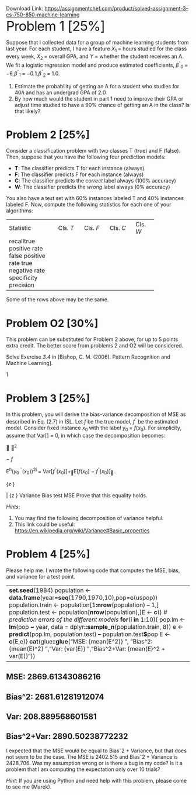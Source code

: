 Download Link: https://assignmentchef.com/product/solved-assignment-3-cs-750-850-machine-learning
<br>
<span style="font-size: 2.61792em; letter-spacing: -1px; font-family: -apple-system, BlinkMacSystemFont, 'Segoe UI', Roboto, Oxygen-Sans, Ubuntu, Cantarell, 'Helvetica Neue', sans-serif;">Problem 1 [25%]</span>

Suppose that I collected data for a group of machine learning students from last year. For each student, I have a feature <em>X</em><sub>1 </sub>= hours studied for the class every week, <em>X</em><sub>2 </sub>= overall GPA, and <em>Y </em>= whether the student receives an A. We fit a logistic regression model and produce estimated coefficients, <em>β</em><sup>ˆ</sup><sub>0 </sub>= <em>−</em>6<em>,β</em><sup>ˆ</sup><sub>1 </sub>= <em>−</em>0<em>.</em>1<em>,β</em><sup>ˆ</sup><sub>2 </sub>= 1<em>.</em>0.

<ol>

 <li>Estimate the probability of getting an A for a student who studies for 40<em>h </em>and has an undergrad GPA of 2<em>.</em>0</li>

 <li>By how much would the student in part 1 need to improve their GPA or adjust time studied to have a 90% chance of getting an A in the class? Is that likely?</li>

</ol>

<h1>Problem 2 [25%]</h1>

Consider a classification problem with two classes T (true) and F (false). Then, suppose that you have the following four prediction models:

<ul>

 <li><strong>T</strong>: The classifier predicts T for each instance (always)</li>

 <li><strong>F</strong>: The classifier predicts F for each instance (always)</li>

 <li><strong>C</strong>: The classifier predicts the <em>correct </em>label always (100% accuracy)</li>

 <li><strong>W</strong>: The classifier predicts the <em>wrong </em>label always (0% accuracy)</li>

</ul>

You also have a test set with 60% instances labeled T and 40% instances labeled F. Now, compute the following statistics for each one of your algorithms:

<table width="327">

 <tbody>

  <tr>

   <td width="119">Statistic</td>

   <td width="55">Cls. <em>T</em></td>

   <td width="54">Cls. <em>F</em></td>

   <td width="55">Cls. <em>C</em></td>

   <td width="43">Cls. <em>W</em></td>

  </tr>

  <tr>

   <td width="119">recalltrue positive rate false positive rate true negative rate specificity precision</td>

   <td width="55"> </td>

   <td width="54"> </td>

   <td width="55"> </td>

   <td width="43"> </td>

  </tr>

 </tbody>

</table>

Some of the rows above may be the same.

<h1>Problem O2 [30%]</h1>

This problem can be substituted for Problem 2 above, for up to 5 points extra credit. The better score from problems 2 and O2 will be considered.

Solve Exercise <em>3.4 </em>in [Bishop, C. M. (2006). Pattern Recognition and Machine Learning].

1

<h1>Problem 3 [25%]</h1>

In this problem, you will derive the bias-variance decomposition of MSE as described in Eq. (2.7) in ISL. Let <em>f </em>be the true model, <em>f</em><sup>ˆ </sup>be the estimated model. Consider fixed instance <em>x</em><sub>0 </sub>with the label <em>y</em><sub>0 </sub>= <em>f</em>(<em>x</em><sub>0</sub>). For simplicity, assume that Var[] = 0, in which case the decomposition becomes:

                                      <sup>2</sup>

<em>− f</em>

E<sup>h</sup>(<em>y</em><sub>0                      </sub><sup>ˆ</sup>(<em>x</em><sub>0</sub>))<sup>2</sup><sup>i </sup>= Var[<em>f</em><sup>ˆ</sup>(<em>x</em><sub>0</sub>)]+<sub></sub>E[<em>f</em>(<em>x</em><sub>0</sub>) <em>− f</em><sup>ˆ</sup>(<em>x</em><sub>0</sub>)]<sub> </sub><em>.</em>

{z            }

|              {z               }                 Variance      Bias test MSE Prove that this equality holds.

<em>Hints</em>:

<ol>

 <li>You may find the following decomposition of variance helpful:</li>

 <li>This link could be useful: <a href="https://en.wikipedia.org/wiki/Variance#Basic_properties">https://en.wikipedia.org/wiki/Variance#Basic_properties</a></li>

</ol>

<h1>Problem 4 [25%]</h1>

Please help me. I wrote the following code that computes the MSE, bias, and variance for a test point.

<table width="632">

 <tbody>

  <tr>

   <td width="632"><strong>set.seed</strong>(1984) population &lt;- <strong>data.frame</strong>(year=<strong>seq</strong>(1790,1970,10),pop=<strong>c</strong>(uspop)) population.train &lt;- population[1<strong>:</strong><strong>nrow</strong>(population) <strong>– </strong>1,] population.test &lt;- population[<strong>nrow</strong>(population),]E &lt;- <strong>c</strong>() <em># prediction errors of the different models </em><strong>for</strong>(i <strong>in </strong>1<strong>:</strong>10){ pop.lm &lt;- <strong>lm</strong>(pop <strong>~ </strong>year, data = dplyr<strong>::</strong><strong>sample_n</strong>(population.train, 8)) e &lt;- <strong>predict</strong>(pop.lm, population.test) <strong>– </strong>population.test<strong>$</strong>pop E &lt;- <strong>c</strong>(E,e)} <strong>cat</strong>(glue<strong>::</strong><strong>glue</strong>(“MSE:          {mean(E^2)}
”, “Bias^2:                  {mean(E)^2}
”,“Var:                             {var(E)}
”,“Bias^2+Var: {mean(E)^2 + var(E)}”))</td>

  </tr>

 </tbody>

</table>

## MSE:                           2869.61343086216

## Bias^2:                       2681.61281912074

## Var:                             208.889568601581

## Bias^2+Var: 2890.50238772232

I expected that the MSE would be equal to Biasˆ2 + Variance, but that does not seem to be the case. The MSE is 2402<em>.</em>515 and Biasˆ2 + Variance is 2428<em>.</em>706. Was my assumption wrong or is there a bug in my code? Is it a problem that I am computing the expectation only over 10 trials?

<em>Hint</em>: If you are using Python and need help with this problem, please come to see me (Marek).



